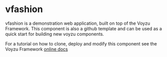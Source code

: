 # vfashion

vfashion is a demonstration web application, built on top of the Voyzu Framework.  This component is also a github template and can be used as a quick start for building new voyzu components.

For a tutorial on how to clone, deploy and modify this component see the Voyzu Framework [online docs](https://framework.voyzu.com/docs/exercise)